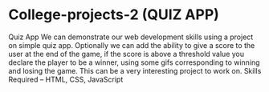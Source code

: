 # College-projects-2 (QUIZ APP)
Quiz App
We can demonstrate our web development skills using a project on simple quiz app.
Optionally we can add the ability to give a score to the user at the end of the game, if the score is above a threshold value you declare the player to be a winner, using some gifs corresponding to winning and losing the game. This can be a very interesting project to work on.
Skills Required – HTML, CSS, JavaScript
